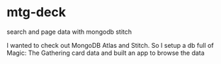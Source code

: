 # mtg-deck
search and page data with mongodb stitch

I wanted to check out MongoDB Atlas and Stitch. So I setup a db full of Magic: The Gathering card data and built an app to browse the data
